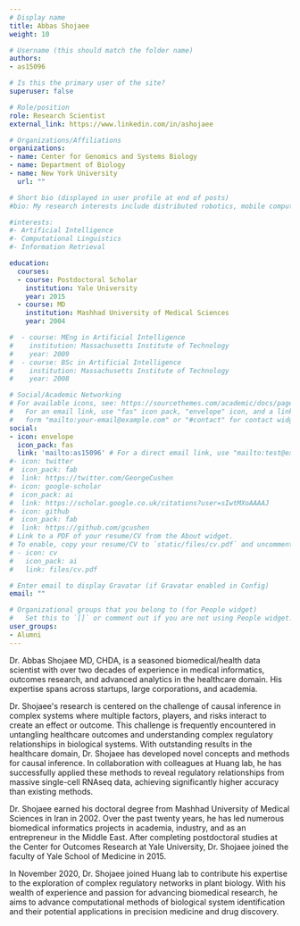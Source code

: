 ```yaml
---
# Display name
title: Abbas Shojaee
weight: 10

# Username (this should match the folder name)
authors:
- as15096

# Is this the primary user of the site?
superuser: false

# Role/position
role: Research Scientist
external_link: https://www.linkedin.com/in/ashojaee

# Organizations/Affiliations
organizations:
- name: Center for Genomics and Systems Biology
- name: Department of Biology
- name: New York University
  url: ""

# Short bio (displayed in user profile at end of posts)
#bio: My research interests include distributed robotics, mobile computing and programmable matter.

#interests:
#- Artificial Intelligence
#- Computational Linguistics
#- Information Retrieval

education:
  courses:
  - course: Postdoctoral Scholar
    institution: Yale University
    year: 2015
  - course: MD
    institution: Mashhad University of Medical Sciences
    year: 2004

#  - course: MEng in Artificial Intelligence
#    institution: Massachusetts Institute of Technology
#    year: 2009
#  - course: BSc in Artificial Intelligence
#    institution: Massachusetts Institute of Technology
#    year: 2008

# Social/Academic Networking
# For available icons, see: https://sourcethemes.com/academic/docs/page-builder/#icons
#   For an email link, use "fas" icon pack, "envelope" icon, and a link in the
#   form "mailto:your-email@example.com" or "#contact" for contact widget.
social:
- icon: envelope
  icon_pack: fas
  link: 'mailto:as15096' # For a direct email link, use "mailto:test@example.org".
#- icon: twitter
#  icon_pack: fab
#  link: https://twitter.com/GeorgeCushen
#- icon: google-scholar
#  icon_pack: ai
#  link: https://scholar.google.co.uk/citations?user=sIwtMXoAAAAJ
#- icon: github
#  icon_pack: fab
#  link: https://github.com/gcushen
# Link to a PDF of your resume/CV from the About widget.
# To enable, copy your resume/CV to `static/files/cv.pdf` and uncomment the lines below.
# - icon: cv
#   icon_pack: ai
#   link: files/cv.pdf

# Enter email to display Gravatar (if Gravatar enabled in Config)
email: ""

# Organizational groups that you belong to (for People widget)
#   Set this to `[]` or comment out if you are not using People widget.
user_groups:
- Alumni
---
```


Dr. Abbas Shojaee MD, CHDA, is a seasoned biomedical/health data scientist with over two decades of experience in medical informatics, outcomes research, and advanced analytics in the healthcare domain. His expertise spans across startups, large corporations, and academia.

Dr. Shojaee's research is centered on the challenge of causal inference in complex systems where multiple factors, players, and risks interact to create an effect or outcome. This challenge is frequently encountered in untangling healthcare outcomes and understanding complex regulatory relationships in biological systems.
With outstanding results in the healthcare domain, Dr. Shojaee has developed novel concepts and methods for causal inference. In collaboration with colleagues at Huang lab, he has successfully applied these methods to reveal regulatory relationships from massive single-cell RNAseq data, achieving significantly higher accuracy than existing methods.

Dr. Shojaee earned his doctoral degree from Mashhad University of Medical Sciences in Iran in 2002. Over the past twenty years, he has led numerous biomedical informatics projects in academia, industry, and as an entrepreneur in the Middle East. After completing postdoctoral studies at the Center for Outcomes Research at Yale University, Dr. Shojaee joined the faculty of Yale School of Medicine in 2015.

In November 2020, Dr. Shojaee joined Huang lab to contribute his expertise to the exploration of complex regulatory networks in plant biology. With his wealth of experience and passion for advancing biomedical research, he aims to advance computational methods of biological system identification and their potential applications in precision medicine and drug discovery.
